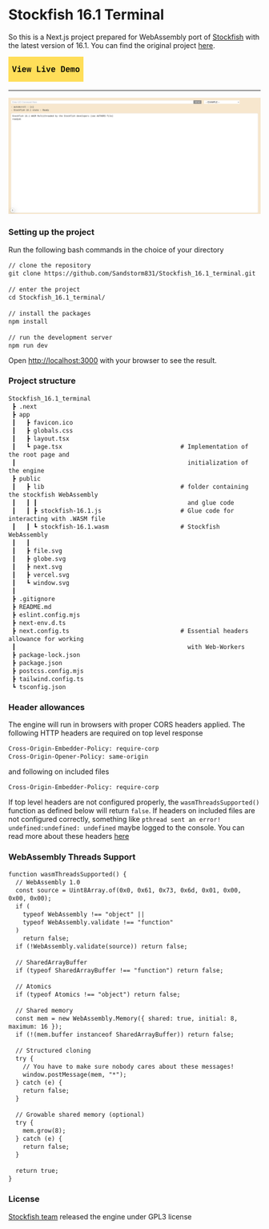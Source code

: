 # Stockfish 16.1 Terminal
So this is a Next.js project prepared for WebAssembly port of [Stockfish](https://github.com/official-stockfish/Stockfish) with the latest version of 16.1. You can find the original project [here](https://github.com/nmrugg/stockfish.js).

[![LiveDemo](/images/LiveDemo.png)](https://stockfish161-terminal.vercel.app/)

---
![Image1](./images/Post_68.png)
### Setting up the project
Run the following bash commands in the choice of your directory
```
// clone the repository
git clone https://github.com/Sandstorm831/Stockfish_16.1_terminal.git

// enter the project
cd Stockfish_16.1_terminal/

// install the packages
npm install

// run the development server
npm run dev
```
Open [http://localhost:3000](http://localhost:3000) with your browser to see the result.
### Project structure
```
Stockfish_16.1_terminal
 ┣ .next
 ┣ app
 ┃   ┣ favicon.ico
 ┃   ┣ globals.css
 ┃   ┣ layout.tsx
 ┃   ┗ page.tsx                                 # Implementation of the root page and 
 ┃                                                initialization of the engine
 ┣ public
 ┃   ┣ lib                                      # folder containing the stockfish WebAssembly
 ┃   ┃ ┃                                          and glue code
 ┃   ┃ ┣ stockfish-16.1.js                      # Glue code for interacting with .WASM file
 ┃   ┃ ┗ stockfish-16.1.wasm                    # Stockfish WebAssembly
 ┃   ┃
 ┃   ┣ file.svg
 ┃   ┣ globe.svg
 ┃   ┣ next.svg
 ┃   ┣ vercel.svg
 ┃   ┗ window.svg
 ┃
 ┣ .gitignore
 ┣ README.md
 ┣ eslint.config.mjs
 ┣ next-env.d.ts
 ┣ next.config.ts                               # Essential headers allowance for working
 ┃                                                with Web-Workers
 ┣ package-lock.json
 ┣ package.json
 ┣ postcss.config.mjs
 ┣ tailwind.config.ts
 ┗ tsconfig.json
```

### Header allowances
The engine will run in browsers with proper CORS headers applied. The following HTTP headers are required on top level response
```
Cross-Origin-Embedder-Policy: require-corp
Cross-Origin-Opener-Policy: same-origin
```
and following on included files
```
Cross-Origin-Embedder-Policy: require-corp
```
If top level headers are not configured properly, the `wasmThreadsSupported()` function as defined below will return `false`. If headers on included files are not configured correctly, something like `pthread sent an error! undefined:undefined: undefined` maybe logged to the console. You can read more about these headers [here](https://web.dev/articles/cross-origin-isolation-guide)

### WebAssembly Threads Support
```
function wasmThreadsSupported() {
  // WebAssembly 1.0
  const source = Uint8Array.of(0x0, 0x61, 0x73, 0x6d, 0x01, 0x00, 0x00, 0x00);
  if (
    typeof WebAssembly !== "object" ||
    typeof WebAssembly.validate !== "function"
  )
    return false;
  if (!WebAssembly.validate(source)) return false;

  // SharedArrayBuffer
  if (typeof SharedArrayBuffer !== "function") return false;

  // Atomics
  if (typeof Atomics !== "object") return false;

  // Shared memory
  const mem = new WebAssembly.Memory({ shared: true, initial: 8, maximum: 16 });
  if (!(mem.buffer instanceof SharedArrayBuffer)) return false;

  // Structured cloning
  try {
    // You have to make sure nobody cares about these messages!
    window.postMessage(mem, "*");
  } catch (e) {
    return false;
  }

  // Growable shared memory (optional)
  try {
    mem.grow(8);
  } catch (e) {
    return false;
  }

  return true;
}
```

### License
[Stockfish team](https://github.com/official-stockfish/Stockfish) released the engine under GPL3 license
